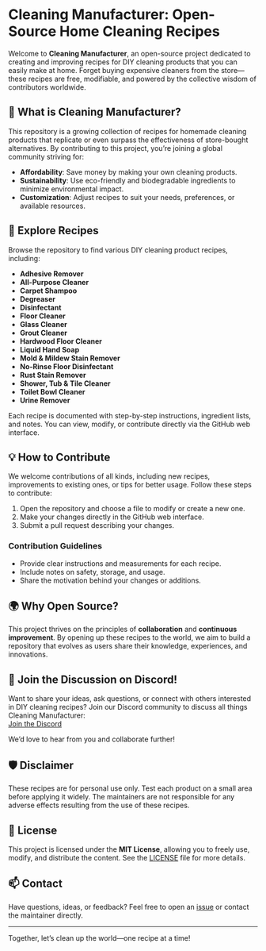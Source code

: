 # Cleaning Manufacturer: Open-Source Home Cleaning Recipes

Welcome to **Cleaning Manufacturer**, an open-source project dedicated to creating and improving recipes for DIY cleaning products that you can easily make at home. Forget buying expensive cleaners from the store—these recipes are free, modifiable, and powered by the collective wisdom of contributors worldwide.

## 🌟 What is Cleaning Manufacturer?

This repository is a growing collection of recipes for homemade cleaning products that replicate or even surpass the effectiveness of store-bought alternatives. By contributing to this project, you’re joining a global community striving for:

- **Affordability**: Save money by making your own cleaning products.
- **Sustainability**: Use eco-friendly and biodegradable ingredients to minimize environmental impact.
- **Customization**: Adjust recipes to suit your needs, preferences, or available resources.

## 🚀 Explore Recipes

Browse the repository to find various DIY cleaning product recipes, including:

- **Adhesive Remover**  
- **All-Purpose Cleaner**  
- **Carpet Shampoo**  
- **Degreaser**  
- **Disinfectant**  
- **Floor Cleaner**  
- **Glass Cleaner**  
- **Grout Cleaner**  
- **Hardwood Floor Cleaner**  
- **Liquid Hand Soap**  
- **Mold & Mildew Stain Remover**  
- **No-Rinse Floor Disinfectant**  
- **Rust Stain Remover**  
- **Shower, Tub & Tile Cleaner**  
- **Toilet Bowl Cleaner**  
- **Urine Remover**  

Each recipe is documented with step-by-step instructions, ingredient lists, and notes. You can view, modify, or contribute directly via the GitHub web interface.

## 💡 How to Contribute

We welcome contributions of all kinds, including new recipes, improvements to existing ones, or tips for better usage. Follow these steps to contribute:

1. Open the repository and choose a file to modify or create a new one.
2. Make your changes directly in the GitHub web interface.
3. Submit a pull request describing your changes.

### Contribution Guidelines
- Provide clear instructions and measurements for each recipe.
- Include notes on safety, storage, and usage.
- Share the motivation behind your changes or additions.

## 🌍 Why Open Source?

This project thrives on the principles of **collaboration** and **continuous improvement**. By opening up these recipes to the world, we aim to build a repository that evolves as users share their knowledge, experiences, and innovations.

## 💬 Join the Discussion on Discord!

Want to share your ideas, ask questions, or connect with others interested in DIY cleaning recipes? Join our Discord community to discuss all things Cleaning Manufacturer:  
[Join the Discord](https://discord.gg/m7PavASC5c)

We’d love to hear from you and collaborate further!

## 🛡️ Disclaimer

These recipes are for personal use only. Test each product on a small area before applying it widely. The maintainers are not responsible for any adverse effects resulting from the use of these recipes.

## 📄 License

This project is licensed under the **MIT License**, allowing you to freely use, modify, and distribute the content. See the [LICENSE](LICENSE) file for more details.

## 📫 Contact

Have questions, ideas, or feedback? Feel free to open an [issue](https://github.com/Prajwal-Koirala-DEV/cleaning-manufacturer/issues) or contact the maintainer directly.

---

Together, let’s clean up the world—one recipe at a time!